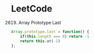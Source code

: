 # LeetCode

2619. Array Prototype Last

```javascript
Array.prototype.last = function() {
    if(this.length === 0) return -1
    return this.at(-1)
};
```



